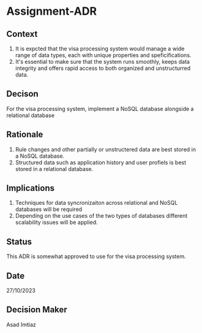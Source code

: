 # Assignment-ADR

## Context

1. It is expcted that the visa processing system would manage a wide range of data types, each with unique properties and speficifications.
2. It's essential to make sure that the system runs smoothly, keeps data integrity and offers rapid access to both organized and unstructurred data.

## Decison

For the visa processing system, implement a NoSQL database alongside a relational database

## Rationale

1. Rule changes and other partially or unstructered data are best stored in a NoSQL database.
2. Structured data such as application history and user profiels is best stored in a relational database.

## Implications

1. Techniques for data syncronizaiton across relational and NoSQL databases will be required
2. Depending on the use cases of the two types of databases different scalability issues will be applied.

## Status

This ADR is somewhat approved to use for the visa processing system.

## Date

27/10/2023

## Decision Maker

Asad Imtiaz
